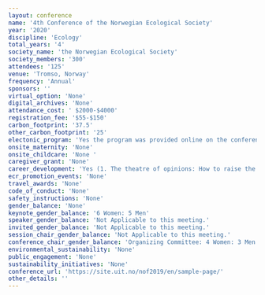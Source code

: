 ```yaml
---
layout: conference 
name: '4th Conference of the Norwegian Ecological Society'
year: '2020'
discipline: 'Ecology'
total_years: '4'
society_name: 'the Norwegian Ecological Society'
society_members: '300'
attendees: '125'
venue: 'Tromso, Norway'
frequency: 'Annual'
sponsors: ''
virtual_option: 'None'
digital_archives: 'None'
attendance_cost: ' $2000-$4000'
registration_fee: '$55-$150'
carbon_footprint: '37.5'
other_carbon_footprint: '25'
electonic_program: 'Yes the program was provided online on the conference website in .pdf and interactive versions.'
onsite_maternity: 'None'
onsite_childcare: 'None '
caregiver_grant: 'None'
career_development: 'Yes (1. The theatre of opinions: How to raise the voice of ecologists in media and public debate  2. Teaching ecology effectively – is there a formula?)'
ecr_promotion_events: 'None'
travel_awards: 'None'
code_of_conduct: 'None'
safety_instructions: 'None'
gender_balance: 'None'
keynote_gender_balance: '6 Women: 5 Men'
speaker_gender_balance: 'Not Applicable to this meeting.'
invited_gender_balance: 'Not Applicable to this meeting.'
session_chair_gender_balance: 'Not Applicable to this meeting.'
conference_chair_gender_balance: 'Organizing Committee: 4 Women: 3 Men. Scientific Committee: 3 Women: 4 Men'
environmental_sustainability: 'None'
public_engagement: 'None'
sustainability_initiatives: 'None'
conference_url: 'https://site.uit.no/nof2019/en/sample-page/'
other_details: ''
---
```

